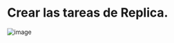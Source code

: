 # Crear las tareas de Replica.
![image](https://github.com/user-attachments/assets/7a6098c9-0a50-4691-adf1-4194e06a814d)
